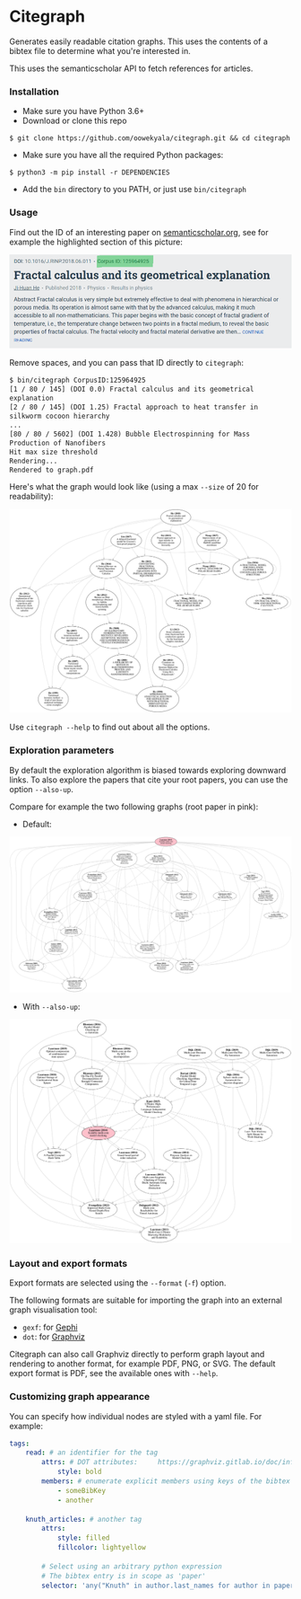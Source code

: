 # Citegraph


Generates easily readable citation graphs. This uses the contents
of a bibtex file to determine what you're interested in.

This uses the semanticscholar API to fetch references for articles.


### Installation

* Make sure you have Python 3.6+
* Download or clone this repo
```shell script
$ git clone https://github.com/oowekyala/citegraph.git && cd citegraph
```
* Make sure you have all the required Python packages:
```shell script
$ python3 -m pip install -r DEPENDENCIES
```
* Add the `bin` directory to you PATH, or just use `bin/citegraph`

### Usage

Find out the ID of an interesting paper on [semanticscholar.org](https://www.semanticscholar.org/),
see for example the highlighted section of this picture:

![Paper ID example](examples/semantic_paper_id_ex.png)

Remove spaces, and you can pass that ID directly to `citegraph`:

```shell script
$ bin/citegraph CorpusID:125964925
[1 / 80 / 145] (DOI 0.0) Fractal calculus and its geometrical explanation 
[2 / 80 / 145] (DOI 1.25) Fractal approach to heat transfer in silkworm cocoon hierarchy 
...
[80 / 80 / 5602] (DOI 1.428) Bubble Electrospinning for Mass Production of Nanofibers 
Hit max size threshold
Rendering...
Rendered to graph.pdf
```

Here's what the graph would look like (using a max `--size` of 20 for readability):

![Graph example](examples/graph.svg)

Use `citegraph --help` to find out about all the options.

### Exploration parameters

By default the exploration algorithm is biased towards exploring
downward links. To also explore the papers that cite your root
papers, you can use the option `--also-up`.

Compare for example the two following graphs (root paper in pink):

* Default:

![Laarman default](examples/laarman_only_down.svg)

* With `--also-up`:

![Laarman up and down](examples/laarman_up_and_down.svg)


### Layout and export formats

Export formats are selected using the `--format` (`-f`) option.

The following formats are suitable for importing the graph into 
an external graph visualisation tool:
- `gexf`: for [Gephi](https://gephi.org/)
- `dot`: for [Graphviz](https://graphviz.gitlab.io/)

Citegraph can also call Graphviz directly to perform graph 
layout and rendering to another format, for example PDF, PNG,
or SVG. The default export format is PDF, see the available ones 
with `--help`.

### Customizing graph appearance


You can specify how individual nodes are styled with a yaml file.
For example:
```yaml
tags:
    read: # an identifier for the tag
        attrs: # DOT attributes:     https://graphviz.gitlab.io/doc/info/attrs.html
            style: bold
        members: # enumerate explicit members using keys of the bibtex file
            - someBibKey
            - another
    
    knuth_articles: # another tag
        attrs: 
            style: filled
            fillcolor: lightyellow
        
        # Select using an arbitrary python expression
        # The bibtex entry is in scope as 'paper'
        selector: 'any("Knuth" in author.last_names for author in paper.authors)'
```

